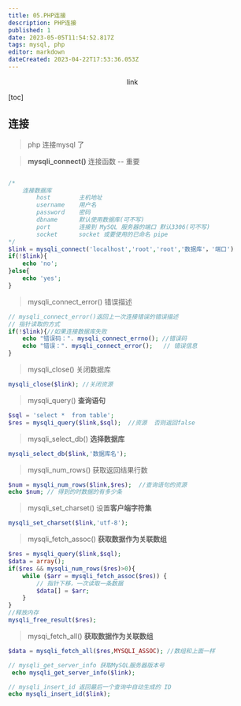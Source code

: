 ```yaml
---
title: 05.PHP连接
description: PHP连接
published: 1
date: 2023-05-05T11:54:52.817Z
tags: mysql, php
editor: markdown
dateCreated: 2023-04-22T17:53:36.053Z
---
```


<center>link</center>

[toc]

## 连接

> php 连接mysql 了

> **mysqli_connect()** 连接函数   --   重要

```php

/* 
    连接数据库
        host        主机地址
        username    用户名
        password    密码
        dbname      默认使用数据库(可不写)
        port        连接到 MySQL 服务器的端口 默认3306(可不写)
        socket      socket 或要使用的已命名 pipe
*/
$link = mysqli_connect('localhost','root','root','数据库'，'端口')
if(!$link){
    echo 'no';
}else{
    echo 'yes';
}
```

> mysqli_connect_error()  错误描述 

```php
// mysqli_connect_error()返回上一次连接错误的错误描述 
// 指针读取的方式
if(!$link){//如果连接数据库失败
    echo "错误码：". mysqli_connect_errno(); //错误码
    echo "错误：". mysqli_connect_error();   // 错误信息
}
```



> mysqli_close()  关闭数据库

```php
mysqli_close($link); //关闭资源
```



> mysqli_query()  **查询语句**

```php
$sql = 'select *  from table';
$res = mysqli_query($link,$sql);  //资源  否则返回false
```



> mysqli_select_db() **选择数据库**

```php
mysqli_select_db($link,'数据库名');
```



> mysqli_num_rows()  获取返回结果行数

```php
$num = mysqli_num_rows($link,$res);  //查询语句的资源
echo $num; // 得到的时数据的有多少条
```



> mysqli_set_charset() 设置**客户端字符集**

```php
mysqli_set_charset($link,'utf-8');
```



> mysqli_fetch_assoc() **获取数据作为关联数组**

```php
$res = mysqli_query($link,$sql);
$data = array();
if($res && mysqli_num_rows($res)>0){
    while ($arr = mysqli_fetch_assoc($res)) {
        // 指针下移，一次读取一条数据
        $data[] = $arr;
    }
}
//释放内存
mysqli_free_result($res);
```

>  mysqi_fetch_all() **获取数据作为关联数组**

```php
$data = mysqli_fetch_all($res,MYSQLI_ASSOC); //数组和上面一样
```



```php
// mysqli_get_server_info 获取MySQL服务器版本号
 echo mysqli_get_server_info($link);

// mysqli_insert_id 返回最后一个查询中自动生成的 ID
echo mysqli_insert_id($link);
```



